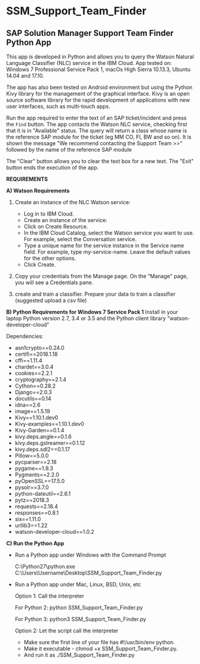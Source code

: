 # SSM_Support_Team_Finder
## SAP Solution Manager Support Team Finder Python App

This app is developed in Python and allows you to query the Watson Natural Language Classifier (NLC) service in the IBM Cloud.
App tested on: Windows 7 Professional Service Pack 1, macOs High Sierra 10.13.3, Ubuntu 14.04 and 17.10. 

The app has also been tested on Android environment but using the Python Kivy library for the management of the graphical interface. Kivy is an open source software library for the rapid development of applications with new user interfaces, such as multi-touch apps.

Run the app required to enter the text of an SAP ticket/incident and press the `Find` button.
The app contacts the Watson NLC service, checking first that it is in "Available" status. The query will return a class whose name is the reference SAP module for the ticket (eg MM CO, FI, BW and so on).
It is shown the message "We recommend contacting the Support Team >>" followed by the name of the reference SAP module

The "Clear" button allows you to clear the text box for a new text.
The "Exit" button ends the execution of the app.

**REQUIREMENTS**

**A) Watson Requirements**

1) Create an instance of the NLC Watson service:

   * Log in to IBM Cloud.
   * Create an instance of the service:
   * Click on Create Resource.
   * In the IBM Cloud Catalog, select the Watson service you want to use. For example, select the Conversation service.
   * Type a unique name for the service instance in the Service name field. For example, type my-service-name. Leave the default
        values for the other options.
   * Click Create.
2) Copy your credentials from the Manage page. On the "Manage" page, you will see a Credentials pane.
3) create and train a classifier. Prepare your data to train a classifier (suggested upload a csv file)

**B) Python Requirements for Windows 7 Service Pack 1**
   Install in your laptop Python version 2.7, 3.4 or 3.5 and the Python client library "watson-developer-cloud"

   Dependencies:   
   *    asn1crypto==0.24.0
   *    certifi==2018.1.18
   *    cffi==1.11.4
   *    chardet==3.0.4
   *    cookies==2.2.1
   *    cryptography==2.1.4
   *    Cython==0.28.2
   *    Django==2.0.3
   *    docutils==0.14
   *    idna==2.6
   *    image==1.5.19
   *    Kivy==1.10.1.dev0
   *    Kivy-examples==1.10.1.dev0
   *    Kivy-Garden==0.1.4
   *    kivy.deps.angle==0.1.6
   *    kivy.deps.gstreamer==0.1.12
   *    kivy.deps.sdl2==0.1.17
   *    Pillow==5.0.0
   *    pycparser==2.18
   *    pygame==1.9.3
   *    Pygments==2.2.0
   *    pyOpenSSL==17.5.0
   *    pysolr==3.7.0
   *    python-dateutil==2.6.1
   *    pytz==2018.3
   *    requests==2.18.4
   *    responses==0.8.1
   *    six==1.11.0
   *    urllib3==1.22
   *    watson-developer-cloud==1.0.2
   
**C) Run the Python App**

   * Run a Python app under Windows with the Command Prompt
   
     C:\Python27\python.exe C:\Users\Username\Desktop\SSM_Support_Team_Finder.py
   
   * Run a Python app under Mac, Linux, BSD, Unix, etc
   
     Option 1: Call the interpreter

        For Python 2: python SSM_Support_Team_Finder.py
  
        For Python 3: python3 SSM_Support_Team_Finder.py

     Option 2: Let the script call the interpreter
      - Make sure the first line of your file has #!/usr/bin/env python.
      - Make it executable - chmod +x SSM_Support_Team_Finder.py.
      - And run it as ./SSM_Support_Team_Finder.py

